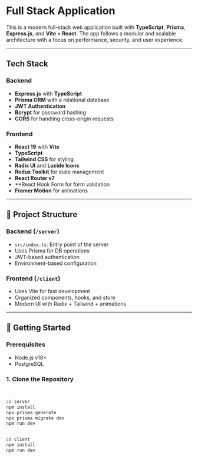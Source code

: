 # Full Stack Application

This is a modern full-stack web application built with **TypeScript**, **Prisma**, **Express.js**, and **Vite + React**. The app follows a modular and scalable architecture with a focus on performance, security, and user experience.

---

## Tech Stack

### Backend
- **Express.js** with **TypeScript**
- **Prisma ORM** with a relational database
- **JWT Authentication**
- **Bcrypt** for password hashing
- **CORS** for handling cross-origin requests

### Frontend
- **React 19** with **Vite**
- **TypeScript**
- **Tailwind CSS** for styling
- **Radix UI** and **Lucide Icons**
- **Redux Toolkit** for state management
- **React Router v7**
- **React Hook Form for form validation
- **Framer Motion** for animations


---

## 📁 Project Structure

### Backend (`/server`)
- `src/index.ts`: Entry point of the server
- Uses Prisma for DB operations
- JWT-based authentication
- Environment-based configuration

### Frontend (`/client`)
- Uses Vite for fast development
- Organized components, hooks, and store
- Modern UI with Radix + Tailwind + animations

---

## 🚀 Getting Started

### Prerequisites
- Node.js v18+
- PostgreSQL 

### 1. Clone the Repository

```bash


cd server
npm install
npx prisma generate
npx prisma migrate dev
npm run dev


cd client
npm install
npm run dev
